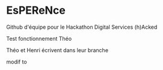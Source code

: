 # EsPEReNce
Github d'équipe pour le Hackathon Digital Services (h)Acked

Test fonctionnement Théo

Théo et Henri écrivent dans leur branche

modif to